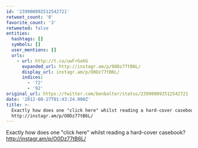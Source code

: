 ```yaml
---
id: '239900892512542721'
retweet_count: '0'
favorite_count: '3'
retweeted: false
entities:
  hashtags: []
  symbols: []
  user_mentions: []
  urls:
    - url: http://t.co/uwFrGahG
      expanded_url: http://instagr.am/p/O0Dz77tB6L/
      display_url: instagr.am/p/O0Dz77tB6L/
      indices:
        - '72'
        - '92'
original_url: https://twitter.com/benbalter/status/239900892512542721
date: '2012-08-27T01:43:24.000Z'
title: >-
  Exactly how does one "click here" whilst reading a hard-cover casebook?
  http://instagr.am/p/O0Dz77tB6L/
---
```


Exactly how does one "click here" whilst reading a hard-cover casebook? http://instagr.am/p/O0Dz77tB6L/